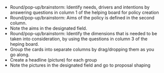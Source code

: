- Round/pop-up/brainstorm: Identify needs, drivers and intentions by answering questions in column 1 of the helping board for policy creation
- Round/pop-up/brainstorm: Aims of the policy is defined in the second column.
- Note the aims in the designated field.
- Round/pop-up/brainstorm: Identify the dimensions that is needed to be taken into consideration, by using the questions in column 3 of the heping board.
- Group the cards into separate columns by drag/dropping them as you go along.
- Create a headline (picture) for each group
- Note the pictures in the designated field and go to proposal shaping
